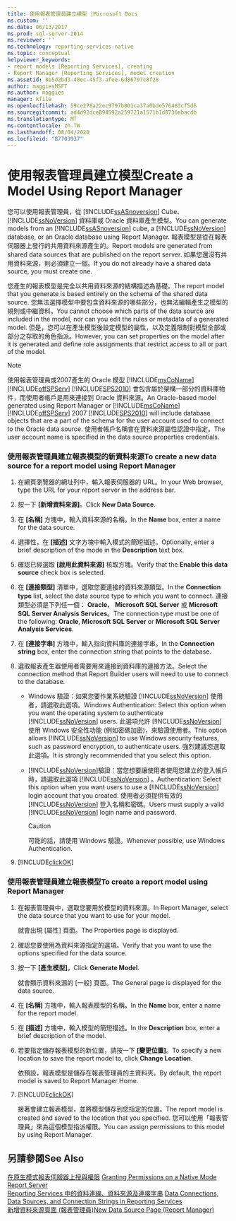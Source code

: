 ```yaml
---
title: 使用報表管理員建立模型 |Microsoft Docs
ms.custom: ''
ms.date: 06/13/2017
ms.prod: sql-server-2014
ms.reviewer: ''
ms.technology: reporting-services-native
ms.topic: conceptual
helpviewer_keywords:
- report models [Reporting Services], creating
- Report Manager [Reporting Services], model creation
ms.assetid: 8e5d2bd3-48ec-45f3-afee-6d86797c8f28
author: maggiesMSFT
ms.author: maggies
manager: kfile
ms.openlocfilehash: 59ce278a22ec9797b001ca37a0bde576483cf5d6
ms.sourcegitcommit: ad4d92dce894592a259721a1571b1d8736abacdb
ms.translationtype: MT
ms.contentlocale: zh-TW
ms.lasthandoff: 08/04/2020
ms.locfileid: "87703937"
---
```

# <a name="create-a-model-using-report-manager"></a><span data-ttu-id="e1a6a-102">使用報表管理員建立模型</span><span class="sxs-lookup"><span data-stu-id="e1a6a-102">Create a Model Using Report Manager</span></span>
  <span data-ttu-id="e1a6a-103">您可以使用報表管理員，從 [!INCLUDE[ssASnoversion](../includes/ssasnoversion-md.md)] Cube、 [!INCLUDE[ssNoVersion](../includes/ssnoversion-md.md)] 資料庫或 Oracle 資料庫產生模型。</span><span class="sxs-lookup"><span data-stu-id="e1a6a-103">You can generate models from an [!INCLUDE[ssASnoversion](../includes/ssasnoversion-md.md)] cube, a [!INCLUDE[ssNoVersion](../includes/ssnoversion-md.md)] database, or an Oracle database using Report Manager.</span></span> <span data-ttu-id="e1a6a-104">報表模型是從在報表伺服器上發行的共用資料來源產生的。</span><span class="sxs-lookup"><span data-stu-id="e1a6a-104">Report models are generated from shared data sources that are published on the report server.</span></span> <span data-ttu-id="e1a6a-105">如果您還沒有共用資料來源，則必須建立一個。</span><span class="sxs-lookup"><span data-stu-id="e1a6a-105">If you do not already have a shared data source, you must create one.</span></span>  
  
 <span data-ttu-id="e1a6a-106">您產生的報表模型是完全以共用資料來源的結構描述為基礎。</span><span class="sxs-lookup"><span data-stu-id="e1a6a-106">The report model that you generate is based entirely on the schema of the shared data source.</span></span> <span data-ttu-id="e1a6a-107">您無法選擇模型中要包含資料來源的哪些部分，也無法編輯產生之模型的規則或中繼資料。</span><span class="sxs-lookup"><span data-stu-id="e1a6a-107">You cannot choose which parts of the data source are included in the model, nor can you edit the rules or metadata of a generated model.</span></span> <span data-ttu-id="e1a6a-108">但是，您可以在產生模型後設定模型的屬性，以及定義限制對模型全部或部分之存取的角色指派。</span><span class="sxs-lookup"><span data-stu-id="e1a6a-108">However, you can set properties on the model after it is generated and define role assignments that restrict access to all or part of the model.</span></span>  
  
> [!NOTE]  
>  <span data-ttu-id="e1a6a-109">使用報表管理員或2007產生的 Oracle 模型 [!INCLUDE[msCoName](../includes/msconame-md.md)] [!INCLUDE[offSPServ](../includes/offspserv-md.md)] [!INCLUDE[SPS2010](../includes/sps2010-md.md)] 會包含屬於架構一部分的資料庫物件，而使用者帳戶是用來連接到 Oracle 資料來源。</span><span class="sxs-lookup"><span data-stu-id="e1a6a-109">An Oracle-based model generated using Report Manager or [!INCLUDE[msCoName](../includes/msconame-md.md)][!INCLUDE[offSPServ](../includes/offspserv-md.md)] 2007 [!INCLUDE[SPS2010](../includes/sps2010-md.md)] will include database objects that are a part of the schema for the user account used to connect to the Oracle data source.</span></span> <span data-ttu-id="e1a6a-110">使用者帳戶名稱會在資料來源屬性認證中指定。</span><span class="sxs-lookup"><span data-stu-id="e1a6a-110">The user account name is specified in the data source properties credentials.</span></span>  
  
### <a name="to-create-a-new-data-source-for-a-report-model-using-report-manager"></a><span data-ttu-id="e1a6a-111">使用報表管理員建立報表模型的新資料來源</span><span class="sxs-lookup"><span data-stu-id="e1a6a-111">To create a new data source for a report model using Report Manager</span></span>  
  
1.  <span data-ttu-id="e1a6a-112">在網頁瀏覽器的網址列中，輸入報表伺服器的 URL。</span><span class="sxs-lookup"><span data-stu-id="e1a6a-112">In your Web browser, type the URL for your report server in the address bar.</span></span>  
  
2.  <span data-ttu-id="e1a6a-113">按一下 **[新增資料來源]**。</span><span class="sxs-lookup"><span data-stu-id="e1a6a-113">Click **New Data Source**.</span></span>  
  
3.  <span data-ttu-id="e1a6a-114">在 **[名稱]** 方塊中，輸入資料來源的名稱。</span><span class="sxs-lookup"><span data-stu-id="e1a6a-114">In the **Name** box, enter a name for the data source.</span></span>  
  
4.  <span data-ttu-id="e1a6a-115">選擇性，在 **[描述]** 文字方塊中輸入模式的簡短描述。</span><span class="sxs-lookup"><span data-stu-id="e1a6a-115">Optionally, enter a brief description of the mode in the **Description** text box.</span></span>  
  
5.  <span data-ttu-id="e1a6a-116">確認已經選取 **[啟用此資料來源]** 核取方塊。</span><span class="sxs-lookup"><span data-stu-id="e1a6a-116">Verify that the **Enable this data source** check box is selected.</span></span>  
  
6.  <span data-ttu-id="e1a6a-117">在 **[連接類型]** 清單中，選取您要連接的資料來源類型。</span><span class="sxs-lookup"><span data-stu-id="e1a6a-117">In the **Connection type** list, select the data source type to which you want to connect.</span></span> <span data-ttu-id="e1a6a-118">連接類型必須是下列任一個： **Oracle**、 **Microsoft SQL Server** 或 **Microsoft SQL Server Analysis Services**。</span><span class="sxs-lookup"><span data-stu-id="e1a6a-118">The connection type must be one of the following: **Oracle**, **Microsoft SQL Server** or **Microsoft SQL Server Analysis Services**.</span></span>  
  
7.  <span data-ttu-id="e1a6a-119">在 **[連接字串]** 方塊中，輸入指向資料庫的連接字串。</span><span class="sxs-lookup"><span data-stu-id="e1a6a-119">In the **Connection string** box, enter the connection string that points to the database.</span></span>  
  
8.  <span data-ttu-id="e1a6a-120">選取報表產生器使用者需要用來連接到資料庫的連接方法。</span><span class="sxs-lookup"><span data-stu-id="e1a6a-120">Select the connection method that Report Builder users will need to use to connect to the database.</span></span>  
  
    -   <span data-ttu-id="e1a6a-121">Windows 驗證：如果您要作業系統驗證 [!INCLUDE[ssNoVersion](../includes/ssnoversion-md.md)] 使用者，請選取此選項。</span><span class="sxs-lookup"><span data-stu-id="e1a6a-121">Windows Authentication: Select this option when you want the operating system to authenticate [!INCLUDE[ssNoVersion](../includes/ssnoversion-md.md)] users.</span></span> <span data-ttu-id="e1a6a-122">此選項允許 [!INCLUDE[ssNoVersion](../includes/ssnoversion-md.md)] 使用 Windows 安全性功能 (例如密碼加密)，來驗證使用者。</span><span class="sxs-lookup"><span data-stu-id="e1a6a-122">This option allows [!INCLUDE[ssNoVersion](../includes/ssnoversion-md.md)] to use Windows security features, such as password encryption, to authenticate users.</span></span> <span data-ttu-id="e1a6a-123">強烈建議您選取此選項。</span><span class="sxs-lookup"><span data-stu-id="e1a6a-123">It is strongly recommended that you select this option.</span></span>  
  
    -   [!INCLUDE[ssNoVersion](../includes/ssnoversion-md.md)]<span data-ttu-id="e1a6a-124">驗證：當您想要讓使用者使用您建立的登入帳戶時，請選取此選項 [!INCLUDE[ssNoVersion](../includes/ssnoversion-md.md)] 。</span><span class="sxs-lookup"><span data-stu-id="e1a6a-124">Authentication: Select this option when you want users to use a [!INCLUDE[ssNoVersion](../includes/ssnoversion-md.md)] login account that you created.</span></span> <span data-ttu-id="e1a6a-125">使用者必須提供有效的 [!INCLUDE[ssNoVersion](../includes/ssnoversion-md.md)] 登入名稱和密碼。</span><span class="sxs-lookup"><span data-stu-id="e1a6a-125">Users must supply a valid [!INCLUDE[ssNoVersion](../includes/ssnoversion-md.md)] login name and password.</span></span>  
  
        > [!CAUTION]  
        >  <span data-ttu-id="e1a6a-126">可能的話，請使用 Windows 驗證。</span><span class="sxs-lookup"><span data-stu-id="e1a6a-126">Whenever possible, use Windows Authentication.</span></span>  
  
9. [!INCLUDE[clickOK](../includes/clickok-md.md)]  
  
### <a name="to-create-a-report-model-using-report-manager"></a><span data-ttu-id="e1a6a-127">使用報表管理員建立報表模型</span><span class="sxs-lookup"><span data-stu-id="e1a6a-127">To create a report model using Report Manager</span></span>  
  
1.  <span data-ttu-id="e1a6a-128">在報表管理員中，選取您要用於模型的資料來源。</span><span class="sxs-lookup"><span data-stu-id="e1a6a-128">In Report Manager, select the data source that you want to use for your model.</span></span>  
  
     <span data-ttu-id="e1a6a-129">就會出現 [屬性] 頁面。</span><span class="sxs-lookup"><span data-stu-id="e1a6a-129">The Properties page is displayed.</span></span>  
  
2.  <span data-ttu-id="e1a6a-130">確認您要使用為資料來源指定的選項。</span><span class="sxs-lookup"><span data-stu-id="e1a6a-130">Verify that you want to use the options specified for the data source.</span></span>  
  
3.  <span data-ttu-id="e1a6a-131">按一下 **[產生模型]**。</span><span class="sxs-lookup"><span data-stu-id="e1a6a-131">Click **Generate Model**.</span></span>  
  
     <span data-ttu-id="e1a6a-132">就會顯示資料來源的 [一般] 頁面。</span><span class="sxs-lookup"><span data-stu-id="e1a6a-132">The General page is displayed for the data source.</span></span>  
  
4.  <span data-ttu-id="e1a6a-133">在 **[名稱]** 方塊中，輸入報表模型的名稱。</span><span class="sxs-lookup"><span data-stu-id="e1a6a-133">In the **Name** box, enter a name for the report model.</span></span>  
  
5.  <span data-ttu-id="e1a6a-134">在 **[描述]** 方塊中，輸入模型的簡短描述。</span><span class="sxs-lookup"><span data-stu-id="e1a6a-134">In the **Description** box, enter a brief description of the model.</span></span>  
  
6.  <span data-ttu-id="e1a6a-135">若要指定儲存報表模型的新位置，請按一下 **[變更位置]**。</span><span class="sxs-lookup"><span data-stu-id="e1a6a-135">To specify a new location to save the report model to, click **Change Location**.</span></span>  
  
     <span data-ttu-id="e1a6a-136">依預設，報表模型是儲存在報表管理員的主資料夾。</span><span class="sxs-lookup"><span data-stu-id="e1a6a-136">By default, the report model is saved to Report Manager Home.</span></span>  
  
7.  [!INCLUDE[clickOK](../includes/clickok-md.md)]  
  
     <span data-ttu-id="e1a6a-137">接著會建立報表模型，並將模型儲存到您指定的位置。</span><span class="sxs-lookup"><span data-stu-id="e1a6a-137">The report model is created and saved to the location that you specified.</span></span> <span data-ttu-id="e1a6a-138">您可以使用「報表管理員」來為這個模型指派權限。</span><span class="sxs-lookup"><span data-stu-id="e1a6a-138">You can assign permissions to this model by using Report Manager.</span></span>  
  
## <a name="see-also"></a><span data-ttu-id="e1a6a-139">另請參閱</span><span class="sxs-lookup"><span data-stu-id="e1a6a-139">See Also</span></span>  
 <span data-ttu-id="e1a6a-140">[在原生模式報表伺服器上授與權限](security/granting-permissions-on-a-native-mode-report-server.md) </span><span class="sxs-lookup"><span data-stu-id="e1a6a-140">[Granting Permissions on a Native Mode Report Server](security/granting-permissions-on-a-native-mode-report-server.md) </span></span>  
 <span data-ttu-id="e1a6a-141">[Reporting Services 中的資料連線、資料來源及連接字串](../../2014/reporting-services/data-connections-data-sources-and-connection-strings-in-reporting-services.md) </span><span class="sxs-lookup"><span data-stu-id="e1a6a-141">[Data Connections, Data Sources, and Connection Strings in Reporting Services](../../2014/reporting-services/data-connections-data-sources-and-connection-strings-in-reporting-services.md) </span></span>  
 [<span data-ttu-id="e1a6a-142">新增資料來源頁面 &#40;報表管理員&#41;</span><span class="sxs-lookup"><span data-stu-id="e1a6a-142">New Data Source Page &#40;Report Manager&#41;</span></span>](../../2014/reporting-services/new-data-source-page-report-manager.md)  
  
  
